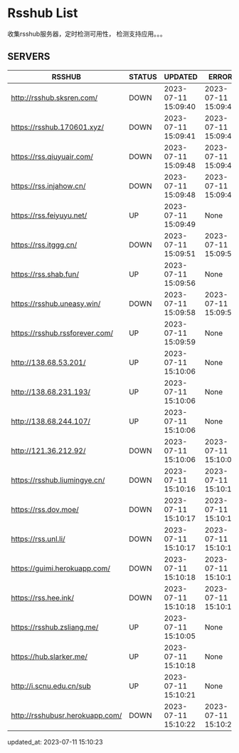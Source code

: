 # Rsshub List

收集rsshub服务器，定时检测可用性， 检测支持应用。。。


## SERVERS

|  RSSHUB   | STATUS  | UPDATED  | ERROR  | TWITTER |  
|  ----  | ----  | ----  | ----  | ---- |  
| http://rsshub.sksren.com/ | DOWN | 2023-07-11 15:09:40 | 2023-07-11 15:09:40 |  
| https://rsshub.170601.xyz/ | DOWN | 2023-07-11 15:09:41 | 2023-07-11 15:09:41 |  
| https://rss.qiuyuair.com/ | DOWN | 2023-07-11 15:09:48 | 2023-07-11 15:09:48 |  
| https://rss.injahow.cn/ | DOWN | 2023-07-11 15:09:48 | 2023-07-11 15:09:48 |  
| https://rss.feiyuyu.net/ | UP | 2023-07-11 15:09:49 | None ||  
| https://rss.itggg.cn/ | DOWN | 2023-07-11 15:09:51 | 2023-07-11 15:09:51 |  
| https://rss.shab.fun/ | UP | 2023-07-11 15:09:56 | None |OK|  
| https://rsshub.uneasy.win/ | DOWN | 2023-07-11 15:09:58 | 2023-07-11 15:09:58 |  
| https://rsshub.rssforever.com/ | UP | 2023-07-11 15:09:59 | None ||  
| http://138.68.53.201/ | UP | 2023-07-11 15:10:06 | None ||  
| http://138.68.231.193/ | UP | 2023-07-11 15:10:06 | None ||  
| http://138.68.244.107/ | UP | 2023-07-11 15:10:06 | None ||  
| http://121.36.212.92/ | DOWN | 2023-07-11 15:10:06 | 2023-07-11 15:10:06 |  
| https://rsshub.liumingye.cn/ | DOWN | 2023-07-11 15:10:16 | 2023-07-11 15:10:16 |  
| https://rss.dov.moe/ | DOWN | 2023-07-11 15:10:17 | 2023-07-11 15:10:17 |  
| https://rss.unl.li/ | DOWN | 2023-07-11 15:10:17 | 2023-07-11 15:10:17 |  
| https://guimi.herokuapp.com/ | DOWN | 2023-07-11 15:10:18 | 2023-07-11 15:10:18 |  
| https://rss.hee.ink/ | DOWN | 2023-07-11 15:10:18 | 2023-07-11 15:10:18 |  
| https://rsshub.zsliang.me/ | UP | 2023-07-11 15:10:05 | None |OK|  
| https://hub.slarker.me/ | UP | 2023-07-11 15:10:18 | None |OK|  
| http://i.scnu.edu.cn/sub | UP | 2023-07-11 15:10:21 | None ||  
| http://rsshubusr.herokuapp.com/ | DOWN | 2023-07-11 15:10:22 | 2023-07-11 15:10:22 |  
  

updated_at: 2023-07-11 15:10:23  
